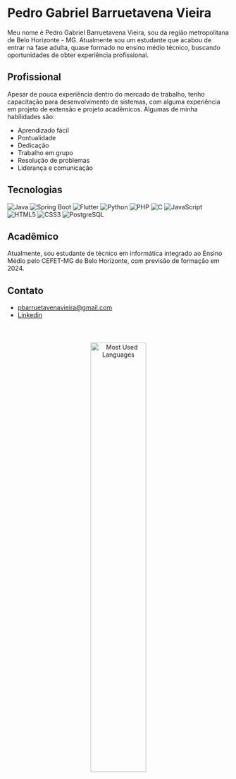 
# Pedro Gabriel Barruetavena Vieira

Meu nome é Pedro Gabriel Barruetavena Vieira, sou da região metropolitana de Belo Horizonte - MG. Atualmente sou um estudante que acabou de entrar na fase adulta, quase formado no ensino médio técnico, buscando oportunidades de obter experiência profissional.

## Profissional

Apesar de pouca experiência dentro do mercado de trabalho, tenho capacitação para desenvolvimento de sistemas, com alguma experiência em projeto de extensão e projeto acadêmicos. Algumas de minha habilidades são:

- Aprendizado fácil
- Pontualidade
- Dedicação
- Trabalho em grupo
- Resolução de problemas
- Liderança e comunicação

## Tecnologias

![Java](https://img.shields.io/badge/java-%23ED8B00.svg?style=for-the-badge&logo=java&logoColor=white)
![Spring Boot](https://img.shields.io/badge/springboot-%236DB33F.svg?style=for-the-badge&logo=springboot&logoColor=white)
![Flutter](https://img.shields.io/badge/flutter-%2302569B.svg?style=for-the-badge&logo=flutter&logoColor=white)
![Python](https://img.shields.io/badge/python-3776AB?style=for-the-badge&logo=python&logoColor=white)
![PHP](https://img.shields.io/badge/php-777BB4?style=for-the-badge&logo=php&logoColor=white)
![C](https://img.shields.io/badge/c-%2300599C.svg?style=for-the-badge&logo=c&logoColor=white)
![JavaScript](https://img.shields.io/badge/javascript-%23F7DF1E.svg?style=for-the-badge&logo=javascript&logoColor=black)
![HTML5](https://img.shields.io/badge/html5-%23E34F26.svg?style=for-the-badge&logo=html5&logoColor=white)
![CSS3](https://img.shields.io/badge/css3-%231572B6.svg?style=for-the-badge&logo=css3&logoColor=white)
![PostgreSQL](https://img.shields.io/badge/postgresql-%23316192.svg?style=for-the-badge&logo=postgresql&logoColor=white)


## Acadêmico

Atualmente, sou estudante de técnico em informática integrado ao Ensino Médio pelo CEFET-MG de Belo Horizonte, com previsão de formação em 2024.


## Contato

- [pbarruetavenavieira@gmail.com](mailto:pbarruetavenavieira@gmail.com)
- [Linkedin](https://www.linkedin.com/in/pedro-gabriel-barruetavena-vieira-66782b280/)

<div style="text-align: center;">
  <img src="https://github-readme-stats.vercel.app/api/top-langs/?username=pbarruetavena&layout=compact" alt="Most Used Languages" style="width: 50%; margin-top: 40px;">
</div>
